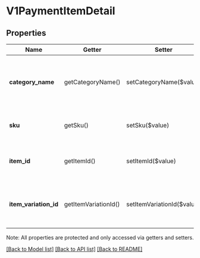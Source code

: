# V1PaymentItemDetail

## Properties
Name | Getter | Setter | Type | Description | Notes
------------ | ------------- | ------------- | ------------- | ------------- | -------------
**category_name** | getCategoryName() | setCategoryName($value) | **string** | The name of the item&#39;s merchant-defined category, if any. | [optional] 
**sku** | getSku() | setSku($value) | **string** | The item&#39;s merchant-defined SKU, if any. | [optional] 
**item_id** | getItemId() | setItemId($value) | **string** | The unique ID of the item purchased, if any. | [optional] 
**item_variation_id** | getItemVariationId() | setItemVariationId($value) | **string** | The unique ID of the item variation purchased, if any. | [optional] 

Note: All properties are protected and only accessed via getters and setters.

[[Back to Model list]](../../README.md#documentation-for-models) [[Back to API list]](../../README.md#documentation-for-api-endpoints) [[Back to README]](../../README.md)

